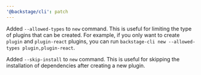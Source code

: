 ```yaml
---
'@backstage/cli': patch
---
```


Added `--allowed-types` to `new` command. This is useful for limiting the type of plugins that can be created. For example, if you only want to create `plugin` and `plugin-react` plugins, you can run `backstage-cli new --allowed-types plugin,plugin-react`.

Added `--skip-install` to `new` command. This is useful for skipping the installation of dependencies after creating a new plugin.
